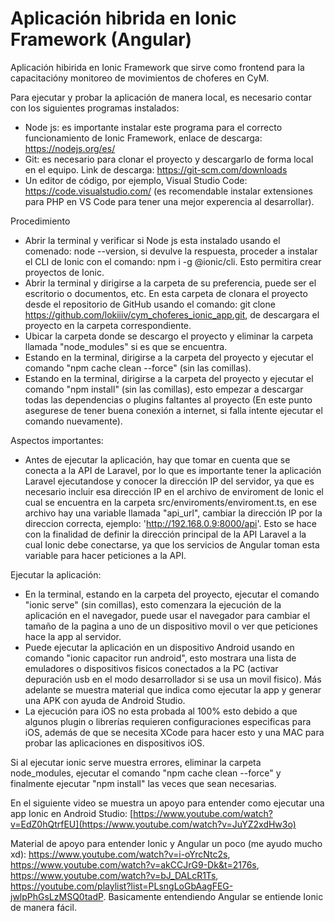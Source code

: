 # Aplicación hibrida en Ionic Framework (Angular)
Aplicación hibirida en Ionic Framework que sirve como frontend para la capacitacióny monitoreo de movimientos de choferes en CyM.

Para ejecutar y probar la aplicación de manera local, es necesario contar con los siguientes programas instalados:
- Node js: es importante instalar este programa para el correcto funcionamiento de Ionic Framework, enlace de descarga: https://nodejs.org/es/
- Git: es necesario para clonar el proyecto y descargarlo de forma local en el equipo. Link de descarga: https://git-scm.com/downloads
- Un editor de código, por ejemplo, Visual Studio Code: https://code.visualstudio.com/ (es recomendable instalar extensiones para PHP en VS Code para tener una mejor experencia al desarrollar).

Procedimiento
- Abrir la terminal y verificar si Node js esta instalado usando el comenado: node --version, si devulve la respuesta, proceder a instalar el CLI de Ionic con el comando: npm i -g @ionic/cli. Esto permitira crear proyectos de Ionic.
- Abrir la terminal y dirigirse a la carpeta de su preferencia, puede ser el escritorio o documentos, etc. En esta carpeta de clonara el proyecto desde el repositorio de GitHub usando el comando: git clone https://github.com/lokiiiv/cym_choferes_ionic_app.git, de descargara el proyecto en la carpeta correspondiente.
- Ubicar la carpeta donde se descargo el proyecto y eliminar la carpeta llamada "node_modules" si es que se encuentra.
- Estando en la terminal, dirigirse a la carpeta del proyecto y ejecutar el comando "npm cache clean --force" (sin las comillas).
- Estando en la terminal, dirigirse a la carpeta del proyecto y ejecutar el comando "npm install" (sin las comillas), esto empezar a descargar todas las dependencias o plugins faltantes al proyecto (En este punto asegurese de tener buena conexión a internet, si falla intente ejecutar el comando nuevamente).

Aspectos importantes:
- Antes de ejecutar la aplicación, hay que tomar en cuenta que se conecta a la API de Laravel, por lo que es importante tener la aplicación Laravel ejecutandose y conocer la dirección IP del servidor, ya que es necesario incluir esa dirección IP en el archivo de enviroment de Ionic el cual se encuentra en la carpeta src/enviroments/enviroment.ts, en ese archivo hay una variable llamada "api_url", cambiar la dirección IP por la direccion correcta, ejemplo: 'http://192.168.0.9:8000/api'. Esto se hace con la finalidad de definir la dirección principal de la API Laravel a la cual Ionic debe conectarse, ya que los servicios de Angular toman esta variable para hacer peticiones a la API.

Ejecutar la aplicación:
- En la terminal, estando en la carpeta del proyecto, ejecutar el comando "ionic serve" (sin comillas), esto comenzara la ejecución de la aplicación en el navegador, puede usar el navegador para cambiar el tamaño de la pagina a uno de un dispositivo movil o ver que peticiones hace la app al servidor.
- Puede ejecutar la aplicación en un dispositivo Android usando en comando "ionic capacitor run android", esto mostrara una lista de emuladores o dispositivos fisicos conectados a la PC (activar depuración usb en el modo desarrollador si se usa un movil fisico). Más adelante se muestra material que indica como ejecutar la app y generar una APK con ayuda de Android Studio.
- La ejecución para iOS no esta probada al 100% esto debido a que algunos plugin o librerías requieren configuraciones especificas para iOS, además de que se necesita XCode para hacer esto y una MAC para probar las aplicaciones en dispositivos iOS.

Si al ejecutar ionic serve muestra errores, eliminar la carpeta node_modules, ejecutar el comando "npm cache clean --force" y finalmente ejecutar "npm install" las veces que sean necesarias.

En el siguiente video se muestra un apoyo para entender como ejecutar una app Ionic en Android Studio: [https://www.youtube.com/watch?v=EdZ0hQtrfEU](https://www.youtube.com/watch?v=JuYZ2xdHw3o)

Material de apoyo para entender Ionic y Angular un poco (me ayudo mucho xd): https://www.youtube.com/watch?v=i-oYrcNtc2s, https://www.youtube.com/watch?v=akCCJrG9-Dk&t=2176s, https://www.youtube.com/watch?v=bJ_DALcR1Ts, https://youtube.com/playlist?list=PLsngLoGbAagFEG-jwlpPhGsLzMSQ0tadP.
Basicamente entendiendo Angular se entiende Ionic de manera fácil.
